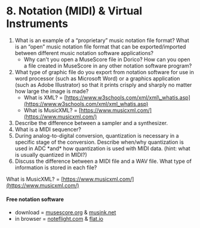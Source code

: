 # 8. Notation \(MIDI\) & Virtual Instruments



1. What is an example of a “proprietary” music notation file format? What is an “open” music notation file format that can be exported/imported between different music notation software applications?
   * Why can't you open a MuseScore file in Dorico? How can you open a file created in MuseScore in any other notation software program?
2. What type of graphic file do you export from notation software for use in word processor \(such as Microsoft Word\) or a graphics application \(such as Adobe Illustrator\) so that it prints crisply and sharply no matter how large the image is made?
   * What is XML? = [https://www.w3schools.com/xml/xml\_whatis.asp](https://www.w3schools.com/xml/xml_whatis.asp)
   * What is MusicXML? = [https://www.musicxml.com/](https://www.musicxml.com/)
3. Describe the difference between a sampler and a synthesizer.
4. What is a MIDI sequencer?
5. During analog-to-digital conversion, quantization is necessary in a specific stage of the conversion. Describe when/why quantization is used in ADC \*and\* how quantization is used with MIDI data. \(hint: what is usually quantized in MIDI?\)
6. Discuss the difference between a MIDI file and a WAV file. What type of information is stored in each file?







What is MusicXML? = [https://www.musicxml.com/](https://www.musicxml.com/)

#### Free notation software

* download = [musescore.org](https://musescore.org/en) & [musink.net](https://musink.net/)
* in browser = [noteflight.com](https://www.noteflight.com/) & [flat.io](https://flat.io/)

